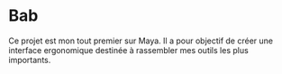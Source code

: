 
# Bab  
Ce projet est mon tout premier sur Maya. Il a pour objectif de créer une interface ergonomique destinée à rassembler mes outils les plus importants.


